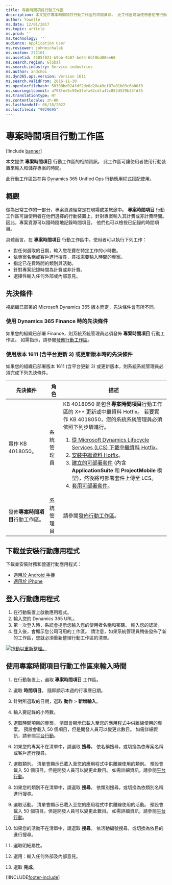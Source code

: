 ```yaml
---
title: 專案時間項目行動工作區
description: 本文提供專案時間項目行動工作區的相關資訊。 此工作區可讓使用者使用行動裝置來輸入和儲存專案的時間。
author: Yowelle
ms.date: 12/01/2017
ms.topic: article
ms.prod: ''
ms.technology: ''
audience: Application User
ms.reviewer: johnmichalak
ms.custom: 272101
ms.assetid: 4505f021-b9bb-4b87-be24-6bf0bd88ee60
ms.search.region: Global
ms.search.industry: Service industries
ms.author: andchoi
ms.dyn365.ops.version: Version 1611
ms.search.validFrom: 2016-11-30
ms.openlocfilehash: 50388bd024fdf2de0d28e49ef07a01b03c6b88f0
ms.sourcegitcommit: a798fed5c59e3fefa62cdfa42c852d529b33fd35
ms.translationtype: HT
ms.contentlocale: zh-HK
ms.lasthandoff: 06/18/2022
ms.locfileid: "9029695"
---
```

# <a name="project-time-entry-mobile-workspace"></a>專案時間項目行動工作區

[!include [banner](../includes/banner.md)]

本文提供 **專案時間項目** 行動工作區的相關資訊。 此工作區可讓使用者使用行動裝置來輸入和儲存專案的時間。

此行動工作區旨在與 Dynamics 365 Unified Ops 行動應用程式搭配使用。 

## <a name="overview"></a>概觀
做為日常工作的一部分，專案資源經常是在現場或差旅途中。 **專案時間項目** 行動工作區可讓使用者在他們選擇的行動裝置上，針對專案輸入其計費或非計費時間。 因此，專案資源可以隨時隨地記錄時間項目。 他們也可以檢視已記錄的時間項目。 

具體而言，在 **專案時間項目** 行動工作區中，使用者可以執行下列工作：

-   對任何選取的日期，輸入您花費在特定工作的小時數。
-   依專案名稱或客戶進行搜尋，尋找需要輸入時間的專案。
-   指定已花費時間的類別與活動。
-   針對專案記錄時間為計費或非計費。
-   選擇性輸入任何外部或內部意見。

## <a name="prerequisites"></a>先決條件
視組織已部署的 Microsoft Dynamics 365 版本而定，先決條件會有所不同。

### <a name="prerequisites-if-you-use-dynamics-365-finance"></a>使用 Dynamics 365 Finance 時的先決條件
如果您的組織已部署 Finance，則系統系統管理員必須發佈 **專案時間項目** 行動工作區。 如需指示，請參閱[發佈行動工作區](/dynamics365/fin-ops-core/dev-itpro/mobile-apps/publish-mobile-workspace)。

### <a name="prerequisites-if-you-use-version-1611-with-platform-update-3-or-later"></a>使用版本 1611 (含平台更新 3) 或更新版本時的先決條件
如果您的組織已部署版本 1611 (含平台更新 3) 或更新版本，則系統系統管理員必須完成下列先決條件。 

<table>
<thead>
<tr class="header">
<th>先決條件</th>
<th>角色</th>
<th>描述</th>
</tr>
</thead>
<tbody>
<tr class="odd">

<td>實作 KB 4018050。</td>
<td>系統管理員</td>
<td>KB 4018050 是包含<strong>專案時間項目</strong>行動工作區的 X++ 更新或中繼資料 Hotfix。 若要實作 KB 4018050，您的系統系統管理員必須依照下列步驟進行。
<ol>
<li><a href="/dynamics365/fin-ops-core/dev-itpro/migration-upgrade/download-hotfix-lcs">從 Microsoft Dynamics Lifecycle Services (LCS) 下載中繼資料 Hotfix</a>。</li>
<li><a href="/dynamics365/fin-ops-core/dev-itpro/migration-upgrade/install-metadata-hotfix-package">安裝中繼資料 Hotfix</a>。</li>
<li><a href="/dynamics365/fin-ops-core/dev-itpro/deployment/create-apply-deployable-package">建立的可部署套件</a> (內含<strong>ApplicationSuite</strong> 和 <strong>ProjectMobile</strong> 模型)，然後將可部署套件上傳至 LCS。</li>
<li><a href="/dynamics365/fin-ops-core/dev-itpro/deployment/apply-deployable-package-system">套用可部署套件</a>。</li>

</ol></td>
</tr>
<tr class="even">
<td>發佈<strong>專案時間項目</strong>行動工作區。</td>
<td>系統管理員</td>
<td>請參閱<a href="/dynamics365/fin-ops-core/dev-itpro/mobile-apps/publish-mobile-workspace">發佈行動工作區</a>。</td>
</tr>
</tbody>
</table>

## <a name="download-and-install-the-mobile-app"></a>下載並安裝行動應用程式

下載並安裝財務和營運行動應用程式：

-   [適用於 Android 手機](https://go.microsoft.com/fwlink/?linkid=850662)
-   [適用於 iPhone](https://go.microsoft.com/fwlink/?linkid=850663)

## <a name="sign-in-to-the-mobile-app"></a>登入行動應用程式
1.  在行動裝置上啟動應用程式。
2.  輸入您的 Dynamics 365 URL。
3.  第一次登入時，系統會提示您輸入您的使用者名稱和密碼。 輸入您的認證。
4.  登入後，會顯示您公司可用的工作區。 請注意，如果系統管理員稍後發佈了新的工作區，您就必須重新整理行動工作區的清單。

[![拖動以重新整理。](./media/pull-to-refresh-list-of-workspaces-183x300.png)](./media/pull-to-refresh-list-of-workspaces.png)

## <a name="enter-time-by-using-the-project-time-entry-mobile-workspace"></a>使用專案時間項目行動工作區來輸入時間
1.  在行動裝置上，選取 **專案時間項目** 工作區。
2.  選取 **時間項目**。 隨即顯示本週的行事曆日期。
3.  針對所選取的日期，選取 **動作** &gt; **新增輸入**。
4.  輸入要記錄的小時數。
5.  選取時間項目的專案。 清單會顯示已載入至您的應用程式中供離線使用的專案。 預設會載入 50 個項目，但是開發人員可以變更此數目。 如需詳細資訊，請參閱[平台行動](/dynamics365/fin-ops-core/dev-itpro/mobile-apps/mobile-app-home-page)。
6.  如果您的專案不在清單中，請選取 **搜尋**。 依名稱搜尋，或切換為依專案名稱或客戶進行搜尋。
7.  選取類別。 清單會顯示已載入至您的應用程式中供離線使用的類別。 預設會載入 50 個項目，但是開發人員可以變更此數目。 如需詳細資訊，請參閱[平台行動](/dynamics365/fin-ops-core/dev-itpro/mobile-apps/mobile-app-home-page)。
8.  如果您的類別不在清單中，請選取 **搜尋**。 依類別搜尋，或切換為依類別名稱進行搜尋。
9.  選取活動。 清單會顯示已載入至您的應用程式中供離線使用的活動。 預設會載入 50 個項目，但是開發人員可以變更此數目。 如需詳細資訊，請參閱[平台行動](/dynamics365/fin-ops-core/dev-itpro/mobile-apps/mobile-app-home-page)。
10. 如果您的活動不在清單中，請選取 **搜尋**。 依活動編號搜尋，或切換為依目的進行搜尋。

11. 選取明細屬性。
12. 選用：輸入任何外部及內部意見。
13. 選取 **完成**。


[!INCLUDE[footer-include](../includes/footer-banner.md)]